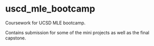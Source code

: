 # uscd_mle_bootcamp
Coursework for UCSD MLE bootcamp.

Contains submission for some of the mini projects as well as the final capstone.
